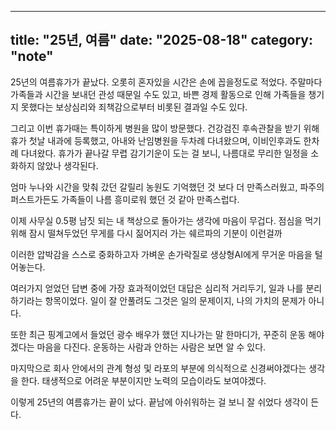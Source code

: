 
---
title: "25년, 여름"
date: "2025-08-18"
category: "note"
---


25년의 여름휴가가 끝났다. 오롯히 혼자있을 시간은 손에 꼽을정도로 적었다. 주말마다 가족들과 시간을 보내던 관성 때문일 수도 있고, 바쁜 경제 활동으로 인해 가족들을 챙기지 못했다는 보상심리와 죄책감으로부터 비롯된 결과일 수도 있다. 

그리고 이번 휴가때는 특이하게 병원을 많이 방문했다. 
건강검진 후속관찰을 받기 위해 휴가 첫날 내과에 등록했고, 아내와 난임병원을 두차례 다녀왔으며, 이비인후과도 한차례 다녀왔다. 휴가가 끝나갈 무렵 감기기운이 도는 걸 보니, 나름대로 무리한 일정을 소화하지 않았나 생각된다. 

엄마 누나와 시간을 맞춰 갔던 갈릴리 농원도 기억했던 것 보다 더 만족스러웠고, 파주의 퍼스트가든도 가족들이 나름 흥미로워 했던 것 같아 만족스럽다. 

이제 사무실 0.5평 남짓 되는 내 책상으로 돌아가는 생각에 마음이 무겁다. 점심을 먹기위해 잠시 떨쳐두었던 무게를 다시 짊어지러 가는 쉐르파의 기분이 이런걸까

이러한 압박감을 스스로 중화하고자 가벼운 손가락질로 생상형AI에게 무거운 마음을 털어놓는다. 

여러가지 얻었던 답변 중에 가장 효과적이었던 대답은 심리적 거리두기, 일과 나를 분리하기라는 항목이었다. 
일이 잘 안풀려도 그것은 일의 문제이지, 나의 가치의 문제가 아니다.

또한 최근 핑계고에서  들었던 광수 배우가 했던 지나가는 말 한마디가,  꾸준히 운동 해야겠다는 마음을 다진다. 운동하는 사람과 안하는 사람은 보면 알 수 있다. 

마지막으로 회사 안에서의 관계 형성 및 라포의 부분에 의식적으로 신경써야겠다는 생각을 한다. 태생적으로 어려운 부분이지만 노력의 모습이라도 보여야겠다. 

이렇게 25년의 여름휴가는 끝이 났다. 끝남에 아쉬워하는 걸 보니 잘 쉬었다 생각이 든다. 